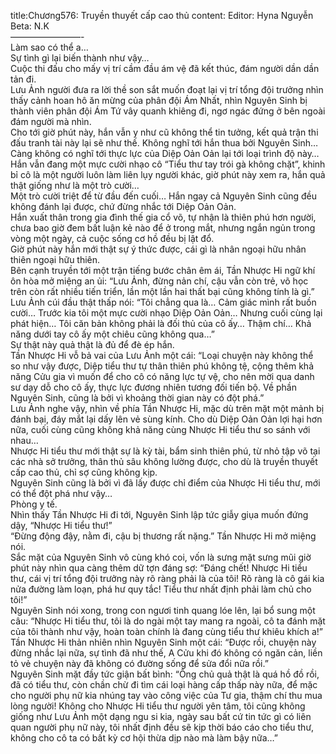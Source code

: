 title:Chương576: Truyền thuyết cấp cao thủ
content:
Editor: Hyna Nguyễn<br>Beta: N.K<br>————————-<br>Làm sao có thể a…<br>Sự tình gì lại biến thành như vậy…<br>Cuộc thi đấu cho mấy vị trí cầm đầu ám vệ đã kết thúc, đám người dần dần tản đi.<br>Lưu Ảnh người đưa ra lời thề son sắt muốn đoạt lại vị trí tổng đội trưởng nhìn thấy cảnh hoan hô ăn mừng của phân đội Ám Nhất, nhìn Nguyên Sinh bị thành viên phân đội Ám Tứ vây quanh khiêng đi, ngơ ngác đứng ở bên ngoài đám người mà nhìn.<br>Cho tới giờ phút này, hắn vẫn y như cũ không thể tin tưởng, kết quả trận thi đấu tranh tài này lại sẽ như thế. Không nghĩ tới hắn thua bởi Nguyên Sinh…<br>Càng không có nghĩ tới thực lực của Diệp Oản Oản lại tới loại trình độ này…<br>Hắn vẫn đang một mực cười nhạo cô “Tiểu thư tay trói gà không chặt”, khinh bỉ cô là một người luôn làm liên lụy người khác, giờ phút này xem ra, hắn quả thật giống như là một trò cười…<br>Một trò cười triệt để từ đầu đến cuối… Hắn ngay cả Nguyên Sinh cũng đều không đánh lại được, chứ đừng nhắc tới Diệp Oản Oản.<br>Hắn xuất thân trong gia đình thế gia cổ võ, tự nhận là thiên phú hơn người, chưa bao giờ đem bất luận kẻ nào để ở trong mắt, nhưng ngắn ngủn trong vòng một ngày, cả cuộc sống cơ hồ đều bị lật đổ.<br>Giờ phút này hắn mới thật sự ý thức được, cái gì là nhân ngoại hữu nhân thiên ngoại hữu thiên.<br>Bên cạnh truyền tới một trận tiếng bước chân êm ái, Tần Nhược Hi ngữ khí ôn hòa mở miệng an ủi: “Lưu Ảnh, đừng nản chí, cậu vẫn còn trẻ, võ học trên còn rất nhiều tiến triển, lần một lần hai thất bại cũng không tính là gì.”<br>Lưu Ảnh cúi đầu thật thấp nói: “Tôi chẳng qua là… Cảm giác mình rất buồn cười… Trước kia tôi một mực cười nhạo Diệp Oản Oản… Nhưng cuối cùng lại phát hiện… Tôi căn bản không phải là đối thủ của cô ấy… Thậm chí… Khả năng dưới tay cô ấy một chiêu cũng không qua…”<br>Sự thật này quả thật là đủ để đè ép hắn.<br>Tần Nhược Hi vỗ bả vai của Lưu Ảnh một cái: “Loại chuyện này không thể so như vậy được, Diệp tiểu thư tự thân thiên phú không tệ, cộng thêm khả năng Cửu gia vì muốn để cho cô có năng lực tự vệ, cho nên mời qua danh sư dạy dỗ cho cô ấy, thực lực đương nhiên tương đối tiến bộ. Về phần Nguyên Sinh, cũng là bởi vì khoảng thời gian này có đột phá.”<br>Lưu Ảnh nghe vậy, nhìn về phía Tần Nhược Hi, mặc dù trên mặt một mảnh bị đánh bại, đáy mắt lại dấy lên vẻ sùng kính. Cho dù Diệp Oản Oản lợi hại hơn nữa, cuối cùng cũng không khả năng cùng Nhược Hi tiểu thư so sánh với nhau…<br>Nhược Hi tiểu thư mới thật sự là kỳ tài, bẩm sinh thiên phú, từ nhỏ tập võ tại các nhà sở trưởng, thân thủ sâu không lường được, cho dù là truyền thuyết cấp cao thủ, chỉ sợ cũng không kịp.<br>Nguyên Sinh cũng là bởi vì đã lấy được chỉ điểm của Nhược Hi tiểu thư, mới có thể đột phá như vậy…<br>Phòng y tế.<br>Nhìn thấy Tần Nhược Hi đi tới, Nguyên Sinh lập tức giẫy giụa muốn đứng dậy, “Nhược Hi tiểu thư!”<br>“Đừng động đậy, nằm đi, cậu bị thương rất nặng.” Tần Nhược Hi mở miệng nói.<br>Sắc mặt của Nguyên Sinh vô cùng khó coi, vốn là sưng mặt sưng mũi giờ phút này nhìn qua càng thêm dữ tợn đáng sợ: “Đáng chết! Nhược Hi tiểu thư, cái vị trí tổng đội trưởng này rõ ràng phải là của tôi! Rõ ràng là cô gái kia nửa đường làm loạn, phá hư quy tắc! Tiểu thư nhất định phải làm chủ cho tôi!”<br>Nguyên Sinh nói xong, trong con ngươi tinh quang lóe lên, lại bổ sung một câu: “Nhược Hi tiểu thư, tôi là do ngài một tay mang ra ngoài, cô ta đánh mặt của tôi thành như vậy, hoàn toàn chính là đang cùng tiểu thư khiêu khích a!”<br>Tần Nhược Hi thản nhiên nhìn Nguyên Sinh một cái: “Được rồi, chuyện này đừng nhắc lại nữa, sự tình đã như thế, A Cửu khi đó không có ngăn cản, liền tỏ vẻ chuyện này đã không có đường sống để sửa đổi nữa rồi.”<br>Nguyên Sinh mặt đầy tức giận bất bình: “Ông chủ quả thật là quá hồ đồ rồi, đã có tiểu thư, còn chần chừ đi tìm cái loại hàng cấp thấp này nữa, để mặc cho người phụ nữ kia nhúng tay vào công việc của Tư gia, thậm chí thu mua lòng người! Không cho Nhược Hi tiểu thư người yên tâm, tôi cũng không giống như Lưu Ảnh một dạng ngu si kia, ngày sau bất cứ tin tức gì có liên quan người phụ nữ này, tôi nhất định đều sẽ kịp thời báo cáo cho tiểu thư, không cho cô ta có bất kỳ cơ hội thừa dịp nào mà làm bậy nữa…”